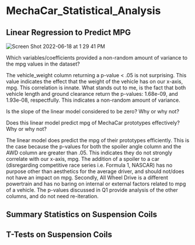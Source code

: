 # MechaCar_Statistical_Analysis
## Linear Regression to Predict MPG

![Screen Shot 2022-06-18 at 1 29 41 PM](https://user-images.githubusercontent.com/101481759/174451814-740bb0e2-d900-43d4-b7f8-d81bb1b0d173.png)


Which variables/coefficients provided a non-random amount of variance to the mpg values in the dataset? 

The vehicle_weight column returning a p-value < .05 is not surprising. This value indicates the effect that the weight of the vehicle has on our x-axis, mpg. This correlation is innate. What stands out to me, is the fact that both vehicle length and ground clearance return the p-values: 1.68e-09, and 1.93e-08, respectfully. This indicates a non-random amount of variance. 

Is the slope of the linear model considered to be zero? Why or why not?



Does this linear model predict mpg of MechaCar prototypes effectively? Why or why not?

The linear model does predict the mpg of their prototypes efficiently. This is the case because the p-values for both the spoiler angle column and the AWD column are greater than .05. This indicates they do not strongly correlate with our x-axis, mpg. The addition of a spoiler to a car (disregarding competitive race series i.e. Formula 1, NASCAR) has no purpose other than aesthetics for the average driver, and should not/does not have an impact on mpg. Secondly, All Wheel Drive is a different powertrain and has no baring on internal or external factors related to mpg of a vehicle. The p-values discussed in Q1 provide analysis of the other columns, and do not need re-iteration.

## Summary Statistics on Suspension Coils


## T-Tests on Suspension Coils

